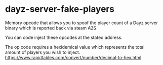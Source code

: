 # dayz-server-fake-players
Memory opcode that allows you to spoof the player count of a Dayz server binary which is reported back via steam A2S

You can code inject these opcodes at the stated address. 

The op code requires a hexidemical value which represents the total amount of players you wish to inject. 
https://www.rapidtables.com/convert/number/decimal-to-hex.html
